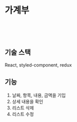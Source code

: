 # 가계부

<br/>
<br/>
<br/>

## 기술 스택

React, styled-component, redux

## 기능

1. 날짜, 항목, 내용, 금액을 기입
2. 상세 내용을 확인
3. 리스트 삭제
4. 리스트 수정
